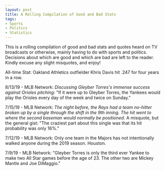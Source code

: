 ```yaml
---
layout: post
title: A Rolling Compilation of Good and Bad Stats
tags:
- Sports
- Politics
- Statistics
---
```


This is a rolling compilation of good and bad stats and quotes heard on TV broadcasts or otherwise, mainly having to do with sports and politics. Decisions about which are good and which are bad are left to the reader. Kindly excuse any slight misquotes, and enjoy!

All-time Stat: Oakland Athletics outfielder Khris Davis hit .247 for four years in a row.

8/13/19 - MLB Network: <i>Discussing Gleyber Torres's immense success against Orioles pitching: </i>"If it were up to Gleyber Torres, the Yankees would play the Orioles every day of the week and twice on Sunday."

7/15/19 - MLB Network: <i>The night before, the Rays had a team no-hitter broken up by a single through the shift in the 9th inning. The hit went to where the second baseman would normally be positioned.</i> A misquote, but the general gist: "The craziest part about this single was that its hit probability was only 16%." 

7/12/19 - MLB Network: Only one team in the Majors has not intentionally walked anyone during the 2019 season. Houston.

7/9/19 - MLB Network: "Gleyber Torres is only the third ever Yankee to make two All Star games before the age of 23. The other two are Mickey Mantle and Joe DiMaggio."

